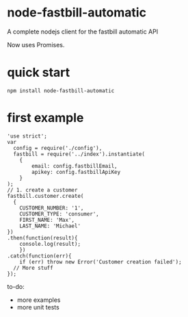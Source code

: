 # node-fastbill-automatic
A complete nodejs client for the fastbill automatic API

Now uses Promises.


# quick start

    npm install node-fastbill-automatic

# first example

    'use strict';
    var
      config = require('./config'),
      fastbill = require('../index').instantiate(
        {
            email: config.fastbillEmail,
            apikey: config.fastbillApiKey
        }
    );
    // 1. create a customer
    fastbill.customer.create(
      {
        CUSTOMER_NUMBER: '1',
        CUSTOMER_TYPE: 'consumer',
        FIRST_NAME: 'Max',
        LAST_NAME: 'Michael'
    })
    .then(function(result){
        console.log(result);
        })
    .catch(function(err){
        if (err) throw new Error('Customer creation failed');
      // More stuff
    });
    


to-do:
- more examples
- more unit tests
